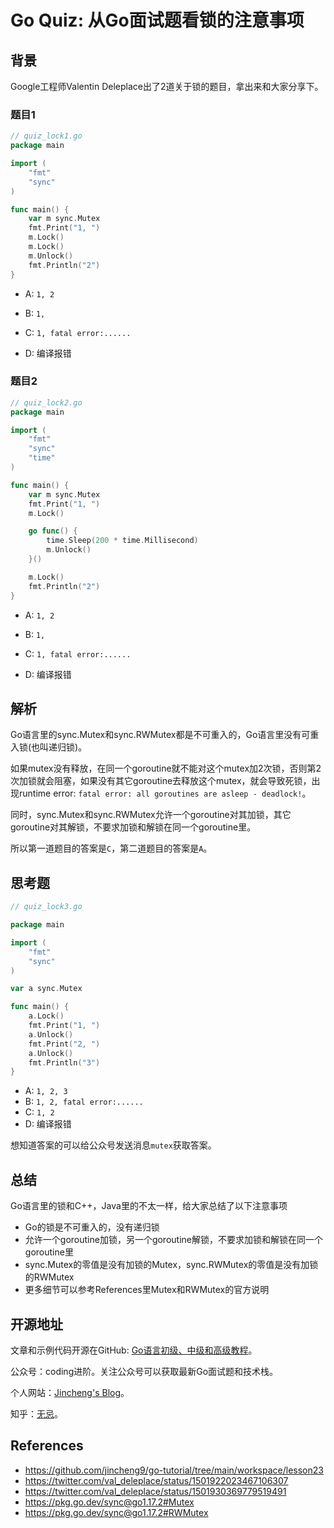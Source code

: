 # Go Quiz: 从Go面试题看锁的注意事项

##  背景

Google工程师Valentin Deleplace出了2道关于锁的题目，拿出来和大家分享下。

### 题目1

```go
// quiz_lock1.go
package main

import (
	"fmt"
	"sync"
)

func main() {
	var m sync.Mutex
	fmt.Print("1, ")
	m.Lock()
	m.Lock()
	m.Unlock()
	fmt.Println("2")
}
```

* A: `1, 2`

* B: `1, `

* C: `1, fatal error:......`

* D: 编译报错

  

### 题目2

```go
// quiz_lock2.go
package main

import (
	"fmt"
	"sync"
	"time"
)

func main() {
	var m sync.Mutex
	fmt.Print("1, ")
	m.Lock()

	go func() {
		time.Sleep(200 * time.Millisecond)
		m.Unlock()
	}()

	m.Lock()
	fmt.Println("2")
}
```

* A: `1, 2`

* B: `1, `

* C: `1, fatal error:......`

* D: 编译报错

  

## 解析

Go语言里的sync.Mutex和sync.RWMutex都是不可重入的，Go语言里没有可重入锁(也叫递归锁)。

如果mutex没有释放，在同一个goroutine就不能对这个mutex加2次锁，否则第2次加锁就会阻塞，如果没有其它goroutine去释放这个mutex，就会导致死锁，出现runtime error: `fatal error: all goroutines are asleep - deadlock!`。

同时，sync.Mutex和sync.RWMutex允许一个goroutine对其加锁，其它goroutine对其解锁，不要求加锁和解锁在同一个goroutine里。

所以第一道题目的答案是`C`，第二道题目的答案是`A`。



##  思考题

``` go
// quiz_lock3.go

package main

import (
	"fmt"
	"sync"
)

var a sync.Mutex

func main() {
	a.Lock()
	fmt.Print("1, ")
	a.Unlock()
	fmt.Print("2, ")
	a.Unlock()
	fmt.Println("3")
}
```

* A: `1, 2, 3 `
* B: `1, 2, fatal error:......`
* C: `1, 2`
* D: 编译报错

想知道答案的可以给公众号发送消息`mutex`获取答案。



## 总结

Go语言里的锁和C++，Java里的不太一样，给大家总结了以下注意事项

* Go的锁是不可重入的，没有递归锁
* 允许一个goroutine加锁，另一个goroutine解锁，不要求加锁和解锁在同一个goroutine里
* sync.Mutex的零值是没有加锁的Mutex，sync.RWMutex的零值是没有加锁的RWMutex
* 更多细节可以参考References里Mutex和RWMutex的官方说明



## 开源地址

文章和示例代码开源在GitHub: [Go语言初级、中级和高级教程](https://github.com/jincheng9/go-tutorial)。

公众号：coding进阶。关注公众号可以获取最新Go面试题和技术栈。

个人网站：[Jincheng's Blog](https://jincheng9.github.io/)。

知乎：[无忌](https://www.zhihu.com/people/thucuhkwuji)。



## References

* https://github.com/jincheng9/go-tutorial/tree/main/workspace/lesson23
* https://twitter.com/val_deleplace/status/1501922023467106307
* https://twitter.com/val_deleplace/status/1501930369779519491
* https://pkg.go.dev/sync@go1.17.2#Mutex
* https://pkg.go.dev/sync@go1.17.2#RWMutex